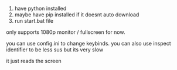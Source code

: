 1. have python installed
2. maybe have pip installed if it doesnt auto download
3. run start.bat file

only supports 1080p monitor / fullscreen for now. 

you can use config.ini to change keybinds. 
you can also use inspect identifier to be less sus but its very slow

it just reads the screen
